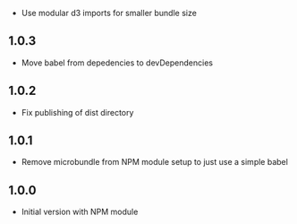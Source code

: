 - Use modular d3 imports for smaller bundle size

## 1.0.3

- Move babel from depedencies to devDependencies

## 1.0.2

- Fix publishing of dist directory

## 1.0.1

- Remove microbundle from NPM module setup to just use a simple babel

## 1.0.0

- Initial version with NPM module

